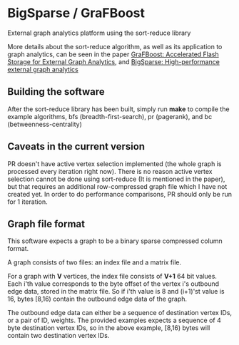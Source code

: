 # BigSparse / GraFBoost

External graph analytics platform using the sort-reduce library

More details about the sort-reduce algorithm, as well as its application to graph analytics, can be seen in the paper [GraFBoost: Accelerated Flash Storage for External Graph Analytics](http://people.csail.mit.edu/wjun/papers/isca2018-camera.pdf), and [BigSparse: High-performance external graph analytics](https://arxiv.org/abs/1710.07736)

## Building the software

After the sort-reduce library has been built, simply run **make** to compile the example algorithms, bfs (breadth-first-search), pr (pagerank), and bc (betweenness-centrality)

## Caveats in the current version

PR doesn't have active vertex selection implemented (the whole graph is processed every iteration right now).
There is no reason active vertex selection cannot be done using sort-reduce (It is mentioned in the paper), but that requires an additional row-compressed graph file which I have not created yet.
In order to do performance comparisons, PR should only be run for 1 iteration.

## Graph file format

This software expects a graph to be a binary sparse compressed column format. 

A graph consists of two files: an index file and a matrix file.

For a graph with **V** vertices, the index file consists of **V+1** 64 bit values.
Each i'th value corresponds to the byte offset of the vertex i's outbound edge data, stored in the matrix file.
So if i'th value is 8 and (i+1)'st value is 16, bytes [8,16) contain the outbound edge data of the graph.

The outbound edge data can either be a sequence of destination vertex IDs, or a pair of ID, weights. 
The provided examples expects a sequence of 4 byte destination vertex IDs, so in the above example, [8,16) bytes will contain two destination vertex IDs.
